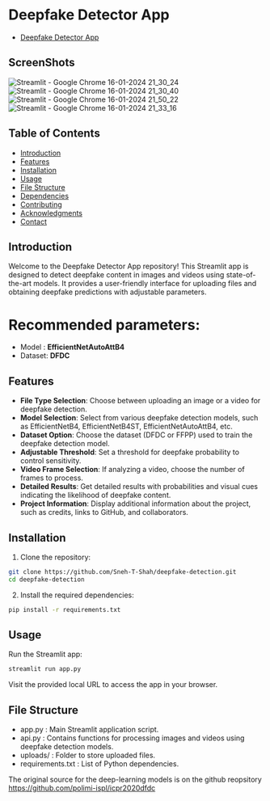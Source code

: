# Deepfake Detector App

- [Deepfake Detector App](https://deep-fake-detection-m.streamlit.app/)

## ScreenShots
![Streamlit - Google Chrome 16-01-2024 21_30_24](https://github.com/Sneh-T-Shah/deepfake-detection/assets/116267467/eccce6cc-b829-4f68-9dda-42da833a571a)
![Streamlit - Google Chrome 16-01-2024 21_30_40](https://github.com/Sneh-T-Shah/deepfake-detection/assets/116267467/33e35488-d1ef-4c9a-825f-c2a1be5bae89)
![Streamlit - Google Chrome 16-01-2024 21_50_22](https://github.com/Sneh-T-Shah/deepfake-detection/assets/116267467/4a2007ff-aeb4-48da-b4c6-2cec40b0ba89)
![Streamlit - Google Chrome 16-01-2024 21_33_16](https://github.com/Sneh-T-Shah/deepfake-detection/assets/116267467/f3b42776-d7a6-4563-8fae-60abc4623965)

## Table of Contents

- [Introduction](#introduction)
- [Features](#features)
- [Installation](#installation)
- [Usage](#usage)
- [File Structure](#file-structure)
- [Dependencies](#dependencies)
- [Contributing](#contributing)
- [Acknowledgments](#acknowledgments)
- [Contact](#contact)

## Introduction

Welcome to the Deepfake Detector App repository! This Streamlit app is designed to detect deepfake content in images and videos using state-of-the-art models. It provides a user-friendly interface for uploading files and obtaining deepfake predictions with adjustable parameters.

# Recommended parameters:
 - Model : **EfficientNetAutoAttB4**
 - Dataset: **DFDC**

## Features

- **File Type Selection**: Choose between uploading an image or a video for deepfake detection.
- **Model Selection**: Select from various deepfake detection models, such as EfficientNetB4, EfficientNetB4ST, EfficientNetAutoAttB4, etc.
- **Dataset Option**: Choose the dataset (DFDC or FFPP) used to train the deepfake detection model.
- **Adjustable Threshold**: Set a threshold for deepfake probability to control sensitivity.
- **Video Frame Selection**: If analyzing a video, choose the number of frames to process.
- **Detailed Results**: Get detailed results with probabilities and visual cues indicating the likelihood of deepfake content.
- **Project Information**: Display additional information about the project, such as credits, links to GitHub, and collaborators.

## Installation

1. Clone the repository:

```bash
git clone https://github.com/Sneh-T-Shah/deepfake-detection.git
cd deepfake-detection
```

2. Install the required dependencies:

```bash
pip install -r requirements.txt
```

## Usage

Run the Streamlit app:
```bash
streamlit run app.py
```
Visit the provided local URL to access the app in your browser.

## File Structure
- app.py : Main Streamlit application script.
- api.py : Contains functions for processing images and videos using deepfake detection models.
- uploads/ : Folder to store uploaded files.
- requirements.txt : List of Python dependencies.

The original source for the deep-learning models is on the github reopsitory https://github.com/polimi-ispl/icpr2020dfdc
